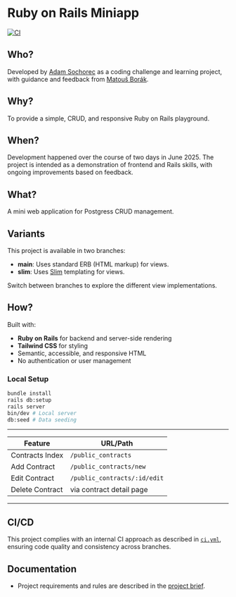 # Ruby on Rails Miniapp

[![CI](https://github.com/adamsochorec/ruby-on-rails/actions/workflows/ci.yml/badge.svg)](https://github.com/adamsochorec/ruby-on-rails/actions/workflows/ci.yml)

## Who?

Developed by [Adam Sochorec](https://www.linkedin.com/in/adamsochorec) as a coding challenge and learning project, with guidance and feedback from [Matouš Borák](https://github.com/borama).

## Why?

To provide a simple, CRUD, and responsive Ruby on Rails playground.

## When?

Development happened over the course of two days in June 2025. The project is intended as a demonstration of frontend and Rails skills, with ongoing improvements based on feedback.

## What?

A mini web application for Postgress CRUD management.

## Variants

This project is available in two branches:

- **main**: Uses standard ERB (HTML markup) for views.
- **slim**: Uses [Slim](https://slim-template.github.io/) templating for views.

Switch between branches to explore the different view implementations.

## How?

Built with:

- **Ruby on Rails** for backend and server-side rendering
- **Tailwind CSS** for styling
- Semantic, accessible, and responsive HTML
- No authentication or user management

### Local Setup

```sh
bundle install
rails db:setup
rails server
bin/dev # Local server
db:seed # Data seeding
```

---

| Feature         | URL/Path                     |
| --------------- | ---------------------------- |
| Contracts Index | `/public_contracts`          |
| Add Contract    | `/public_contracts/new`      |
| Edit Contract   | `/public_contracts/:id/edit` |
| Delete Contract | via contract detail page     |

---

## CI/CD

This project complies with an internal CI approach as described in [`ci.yml`](.github/workflows/ci.yml), ensuring code quality and consistency across branches.

## Documentation

- Project requirements and rules are described in the [project brief](https://ruby-on-rails-s34h.onrender.com).
